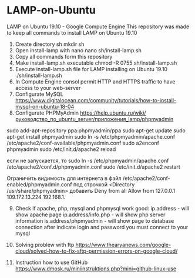 # LAMP-on-Ubuntu
LAMP on Ubuntu 19.10 - Google Compute Engine
This repository was made to keep all commands to install LAMP on Ubuntu 19.10
1. Create directory sh
  mkdir sh
2. Open install-lamp with nano
  nano sh/install-lamp.sh
3. Copy all commands form this repository
4. Make install-lamp.sh executable
  chmod -R 0755 sh/install-lamp.sh
5. Execute install-lamp.sh file for LAMP installing on Ubuntu 19.10
  ./sh/install-lamp.sh
6. In Compute Engine consol permit HTTP and HTTPS traffic to have access to your web-server
7. Configurate MySQL
  https://www.digitalocean.com/community/tutorials/how-to-install-mysql-on-ubuntu-18-04
8. Configurate PHPMyAdmin
  https://help.ubuntu.ru/wiki/руководство_по_ubuntu_server/приложения_lamp/phpmyadmin

  sudo add-apt-repository ppa:phpmyadmin/ppa
  sudo apt-get update
  sudo apt-get install phpmyadmin
  sudo ln -s /etc/phpmyadmin/apache.conf /etc/apache2/conf-available/phpmyadmin.conf
  sudo a2enconf phpmyadmin
  sudo /etc/init.d/apache2 reload
  
  если не запускается, то
  sudo ln -s /etc/phpmyadmin/apache.conf /etc/apache2/conf.d/phpmyadmin.conf
  sudo /etc/init.d/apache2 restart
  
  
  Ограничить видимость для интернета
    в файл /etc/apache2/conf-enabled/phpmyadmin.conf под строчкой
      <Directory /usr/share/phpmyadmin> 
        добавить
      Deny from all
      Allow from 127.0.0.1 109.172.13.224 192.168.1.
      
9. Check if apache, php, mysql and phpmysql work good:
  ip.address - will show apache page
  ip.address/info.php - will show php server information
  is.address/phpmyadmin - will show page to database connection
    after indicate login and password you must connect to your mysql
    
10. Solving problew with ftp
  https://www.thearyanews.com/google-cloud/solved-how-to-fix-sftp-permission-errors-on-google-cloud/

11. Instruction how to use GitHub https://www.dmosk.ru/miniinstruktions.php?mini=github-linux-use
